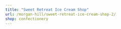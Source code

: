 ```yaml
---
title: "Sweet Retreat Ice Cream Shop"
url: /morgan-hill/sweet-retreat-ice-cream-shop-2/
shop: confectionery
---
```

